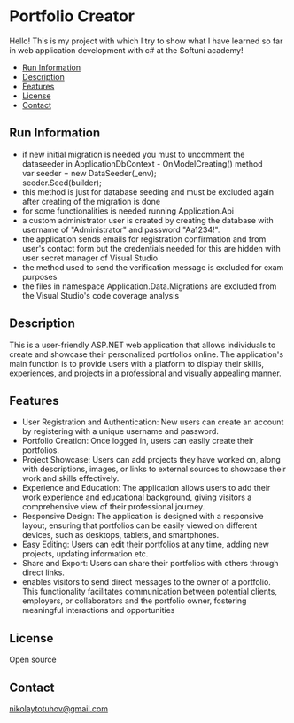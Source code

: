# Portfolio Creator

Hello!
This is my project with which I try to show what I have learned so far in web application development with c# at the Softuni academy!

- [Run Information](#runinformation)
- [Description](#description)
- [Features](#features)
- [License](#license)
- [Contact](#contact)

## Run Information

- if new initial migration is needed you must to uncomment the dataseeder in ApplicationDbContext - OnModelCreating() method <br />
var seeder = new DataSeeder(_env); <br />
seeder.Seed(builder);
- this method is just for database seeding and must be excluded again after creating of the migration is done
- for some functionalities is needed running Application.Api
- a custom administrator user is created by creating the database with username of "Administrator" and password "Aa1234!".
- the application sends emails for registration confirmation and from user's contact form but the credentials needed for this are hidden with user secret manager of Visual Studio
- the method used to send the verification message is excluded for exam purposes
- the files in namespace Application.Data.Migrations are excluded from the Visual Studio's code coverage analysis

## Description

This is a user-friendly ASP.NET web application that allows individuals to create and showcase their personalized portfolios online. The application's main function is to provide users with a platform to display their skills, experiences, and projects in a professional and visually appealing manner.

## Features

- User Registration and Authentication: New users can create an account by registering with a unique username and password.
- Portfolio Creation: Once logged in, users can easily create their portfolios.
- Project Showcase: Users can add projects they have worked on, along with descriptions, images, or links to external sources to showcase their work and skills effectively.
- Experience and Education: The application allows users to add their work experience and educational background, giving visitors a comprehensive view of their professional journey.
- Responsive Design: The application is designed with a responsive layout, ensuring that portfolios can be easily viewed on different devices, such as desktops, tablets, and smartphones.
- Easy Editing: Users can edit their portfolios at any time, adding new projects, updating information etc.
- Share and Export: Users can share their portfolios with others through direct links.
- enables visitors to send direct messages to the owner of a portfolio. This functionality facilitates communication between potential clients, employers, or collaborators and the portfolio owner, fostering meaningful interactions and opportunities

## License
Open source

## Contact
nikolaytotuhov@gmail.com
